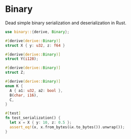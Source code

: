 # Binary

Dead simple binary serialization and deserialization in Rust.

```rust
use binary::{derive, Binary};

#[derive(derive::Binary)]
struct X { y: u32, z: f64 }

#[derive(derive::Binary)]
struct Y(i128);

#[derive(derive::Binary)]
struct Z;

#[derive(derive::Binary)]
enum K {
  A { a1: u32, a2: bool },
  B(char, i16),
  C,
}

#[test]
fn test_serialization() {
  let x = X { y: 10, z: 0.5 };
  assert_eq!(x, x.from_bytes(&x.to_bytes()).unwrap());
}
```
